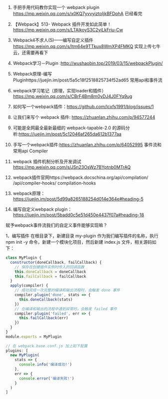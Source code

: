 1. 手把手用代码教你实现一个 webpack plugin https://mp.weixin.qq.com/s/x0KQ7yvvyiztoIjkBFDphA
已经看完
3. 【Webpack】513- Webpack 插件开发如此简单！https://mp.weixin.qq.com/s/LTAlkoyS3C2yiLkFriu-Cw

2. Webpack4不求人(5)——编写自定义插件 https://mp.weixin.qq.com/s/ltm64e9TTkux8WmXP4FMKQ
实现上传七牛云，还需要再看下
9. Webpack学习－Plugin :http://wushaobin.top/2019/03/15/webpackPlugin/
4. Webpack原理-编写Pluginhttps://juejin.im/post/5a5c18f2518825734f52ad65
常用api和事件流
6. webpack学习笔记（原理，实现loader和插件） https://mp.weixin.qq.com/s/CBrF4Bm8m0yDJ4J0FYq9ug
12. 如何写一个webpack插件：https://github.com/lcxfs1991/blog/issues/1
20. 让我们来写个 webpack 插件: https://zhuanlan.zhihu.com/p/94577244
21. 可能是全网最全最新最细的 webpack-tapable-2.0 的源码分析:https://juejin.im/post/5c12046af265da612b1377aa
19. 手写一个webpack插件:https://zhuanlan.zhihu.com/p/64052995
事件流和常用api Compiler

7. webpack 插件机制分析及开发调试 https://mp.weixin.qq.com/s/JSn23OsWz7BYptnb0MTrAQ 

14. webpack插件官网https://webpack.docschina.org/api/compilation/
/api/compiler-hooks/
compilation-hooks

16. webpack原理：https://juejin.im/post/5d99a8265188254d014e364e#heading-5

18. 编写自定义webpack plugin：https://juejin.im/post/5badd0c5e51d450e4437f07a#heading-18

赋予webpack事件流我们的自定义事件能够实现嘛？



1、编写插件
在根目录下，新建目录 my-plugin 作为我们编写插件的名称，执行 npm init -y 命令，新建一个模块化项目，然后新建 index.js 文件，相关源码如下：
```js
class MyPlugin {
  constructor(doneCallback, failCallback) {
    // 保存在创建插件实例时传入的回调函数
    this.doneCallback = doneCallback
    this.failCallback = failCallback
  }
  apply(compiler) {
    // 成功完成一次完整的编译和输出流程时，会触发 done 事件
    compiler.plugin('done', stats => {
      this.doneCallback(stats)
    })
    // 在编译和输出的流程中遇到异常时，会触发 failed 事件
    compiler.plugin('failed', err => {
      this.failCallback(err)
    })
  }
}
module.exports = MyPlugin
 
// 在 webpack.base.conf.js 加上如下配置
plugins: [
  new MyPlugin(
    stats => {
      console.info('编译成功!')
    },
    err => {
      console.error('编译失败!')
    }
  )
]
```
 